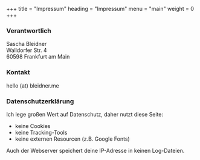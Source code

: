 +++
title = "Impressum"
heading = "Impressum"
menu = "main"
weight = 0
+++
 
### Verantwortlich 
Sascha Bleidner    
Walldorfer Str. 4  
60598 Frankfurt am Main  

### Kontakt
hello (at) bleidner.me


### Datenschutzerklärung

Ich lege großen Wert auf Datenschutz, daher nutzt diese Seite:

* keine Cookies
* keine Tracking-Tools
* keine externen Resourcen (z.B. Google Fonts)

Auch der Webserver speichert deine IP-Adresse in keinen Log-Dateien.